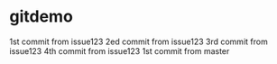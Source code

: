 # gitdemo
1st commit from issue123
2ed commit from issue123
3rd commit from issue123
4th commit from issue123
1st commit from master

